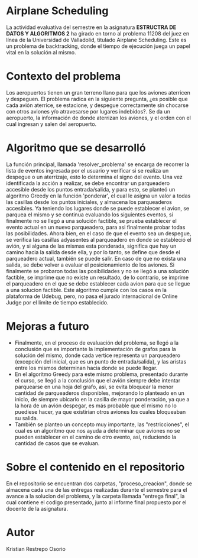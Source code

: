 # Airplane Scheduling
La actividad evaluativa del semestre en la asignatura **ESTRUCTRA DE DATOS Y ALGORITMOS 2** ha girado en torno al problema 11208 del juez en línea de la Universidad de Valladolid, titulado Airplane Scheduling. Este es un problema de backtracking, donde el tiempo de ejecución juega un papel vital en la solución al mismo.
# Contexto del problema
Los aeropuertos tienen un gran terreno llano para que los aviones aterricen y despeguen. El problema radica en la siguiente pregunta, ¿es posible que cada avión aterrice, se estacione, y despegue correctamente sin chocarse con otros aviones y/o atravesarse por lugares indebidos?.
Se  da  un  aeropuerto,  la  información  de  donde  aterrizan  los  aviones,  y  el  orden  con el cual ingresan y salen del aeropuerto.
# Algoritmo que se desarrolló
La función principal, llamada 'resolver_problema' se encarga de recorrer la lista de eventos ingresada por el usuario y verificar si se realiza un despegue o un aterrizaje, esto lo determina el signo del evento. Una vez identificada la acción a realizar, se debe encontrar un parqueadero accesible desde los puntos entrada/salida, y para esto, se planteó un algoritmo Greedy en la función 'ponderar', el cual le asigna un valor a todas las casillas desde los puntos iniciales, y almacena los parqueaderos accesibles. Ya teniendo los lugares donde se puede establecer el avion, se parquea el mismo y se continua evaluando los siguientes eventos, si finalmente no se llegó a una solución factible, se prueba establecer el evento actual en un nuevo parqueadero, para asi finalmente probar todas las posibilidades. Ahora bien, en el caso de que el evento sea un despegue, se verifica las casillas adyasentes al parqueadero en donde se estableció el avión, y si alguna de las mismas esta ponderada, significa que hay un camino hacia la salida desde ella, y por lo tanto, se define que desde el parqueadero actual, también se puede salir. En caso de que no exista una salida, se debe volver a evaluar el posicionamiento de los aviones. Si finalmente se probaron todas las posibilidades y no se llegó a una solución factible, se imprime que no existe un resultado, de lo contrario, se imprime el parqueadero en el que se debe establecer cada avion para que se llegue a una solucion factible.
Este algoritmo cumple con los casos en la plataforma de Udebug, pero, no pasa el jurado internacional de Online Judge por el limite de tiempo establecido.
# Mejoras a futuro
* Finalmente, en el proceso de evaluación del problema, se llegó a la conclusión que es importante la implementación de grafos para la solución del mismo, donde cada vertice representa un parqueadero (excepción del inicial, que es un punto de entrada/salida), y las aristas entre los mismos determinan hacia donde se puede llegar. 
* En el algoritmo Greedy para este mismo problema, presentado durante el curso, se llegó a la conclusión que el avión siempre debe intentar parquearse en una hoja del grafo, asi, se evita bloquear la menor cantidad de parqueaderos disponibles, mejorando lo planteado en un inicio, de siempre ubicarlo en la casilla de mayor ponderación, ya que a la hora de un avión despegar, es más probable que el mismo no lo puediese hacer, ya que existirían otros aviones los cuales bloqueaban su salida.
* También se planteo un concepto muy importante, las "restricciones", el cual es un algoritmo que nos ayuda a determinar que aviones no se pueden establecer en el camino de otro evento, así, reduciendo la cantidad de casos que se evaluan.
# Sobre el contenido en el repositorio
En el repositorio se encuentran dos carpetas, "proceso_creacion", donde se almacena cada una de las entregas realizadas durante el semestre para el avance a la solucion del problema, y la carpeta llamada "entrega final", la cual contiene el codigo presentado, junto al informe final propuesto por el docente de la asignatura.
# Autor
Kristian Restrepo Osorio
